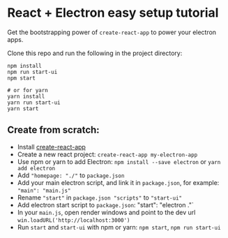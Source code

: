 # React + Electron easy setup tutorial

Get the bootstrapping power of `create-react-app` to power your electron apps.

Clone this repo and run the following in the project directory:

```shell
npm install
npm run start-ui
npm start

# or for yarn
yarn install
yarn run start-ui
yarn start
```

## Create from scratch:
* Install [create-react-app](https://github.com/facebookincubator/create-react-app)
* Create a new react project: `create-react-app my-electron-app`
* Use npm or yarn to add Electron: `npm install --save electron` or `yarn add electron`
* Add `"homepage: "./"` to `package.json`
* Add your main electron script, and link it in `package.json`, for example: `"main": "main.js"`
* Rename `"start"` in `package.json "scripts"` to `"start-ui"`
* Add electron start script to `package.json`: "start": "electron ."`
* In your `main.js`, open render windows and point to the dev url `win.loadURL('http://localhost:3000')`
* Run `start` and `start-ui` with npm or yarn: `npm start`, `npm run start-ui`
